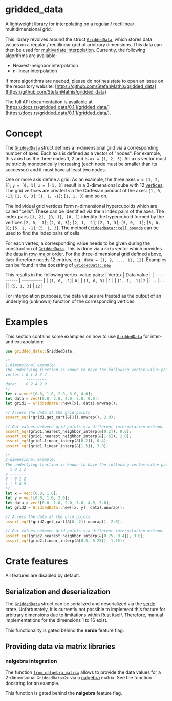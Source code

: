 gridded_data
============

A lightweight library for interpolating on a regular / rectilinear multidimensional grid.

[`GriddedData`]: https://docs.rs/gridded_data/0.1.1/gridded_data/struct.GriddedData.html

This library revolves around the struct [`GriddedData`], which stores data values on a regular /
rectilinear grid of arbitrary dimensions. This data can then be used for [multivariate interpolation](https://en.wikipedia.org/wiki/Multivariate_interpolation).
Currently, the following algorithms are available:
- Nearest-neighbor interpolation
- n-linear interpolation

If more algorithms are needed, please do not hesistate to open an issue on the repository
website: [https://github.com/StefanMathis/gridded_data](https://github.com/StefanMathis/gridded_data)

The full API documentation is available at [https://docs.rs/gridded_data/0.1.1/gridded_data/](https://docs.rs/gridded_data/0.1.1/gridded_data/).

# Concept

The [`GriddedData`] struct defines a n-dimensional grid via a corresponding number of axes. Each axis is defined as a vector of "nodes". For example, this axis
has the three nodes 1, 2 and 5: `ax = [1, 2, 5]`. An axis vector must be strictly monotonically increasing (each node must be smaller than its successor) and it must have at least two nodes.

One or more axis define a grid. As an example, the three axes `x = [1, 2, 5]`; `y = [0, 1]`; `z = [-1, 3]` result in a 3-dimensional cube with 12 [vertices](https://en.wikipedia.org/wiki/Vertex_(geometry)). The grid vertices are created via the Cartesian product of the axes:
`[1, 0, -1]`; `[1, 0, 3]`; `[1, 1, -1]`; `[1, 1, 3]` and so on.

The individual grid vertices form n-dimensional hypercuboids which are called "cells". These can be identified via the n index pairs of the axes.
The index pairs `[1, 2], [0, 1], [0, 1]` identify the hypercuboid formed by the vertices `[2, 0, -1]`; `[2, 0, 3]`; `[2, 1, -1]`; `[2, 1, 3]`; `[5, 0, -1]`; `[5, 0, 3]`; `[5, 1, -1]`; `[5, 1, 3]`. The method [`GriddedData::cell_bounds`](https://docs.rs/gridded_data/0.1.1/gridded_data/struct.GriddedData.html#method.cell_bounds) can be used to find the index pairs of cells.

For each vertex, a corresponding value needs to be given during the construction of [`GriddedData`]. This is done via a `data` vector which provides the data in [row-major order](https://en.wikipedia.org/wiki/Row-_and_column-major_order). For the three-dimensional grid defined above, `data` therefore needs 12 entries, e.g.: `data = [1, 2, ..., 11, 12]`. Examples can be found in the docstring of [`GriddedData::new`](https://docs.rs/gridded_data/0.1.1/gridded_data/struct.GriddedData.html#method.new)

This results in the following vertex–value pairs:
| Vertex      | Data value |
| ----------- | ---------- |
| `[1, 0, -1]`| `0`        |
| `[1, 0, 3]` | `1`        |
| `[1, 1, -1]`| `2`        |
| ...         | ...        |
| `[5, 1, 3]` | `12`       |

For interpolation purposes, the data values are treated as the output of an underlying (unknown) function of the corresponding vertices.

# Examples

This section contains some examples on how to use [`GriddedData`] for inter- and extrapolation:

```rust
use gridded_data::GriddedData;

/*
1-dimensional example:
The underlying function is known to have the following vertex–value pairs:
vertex : 0 1 2 3 4
         ---------
data:    0 2 4 2 0
*/
let x = vec![0.0, 1.0, 2.0, 3.0, 4.0];
let data = vec![0.0, 2.0, 4.0, 2.0, 0.0];
let grid1 = GriddedData::new([x], data).unwrap();

// Access the data at the grid points
assert_eq!(*grid1.get_cart(&[3]).unwrap(), 2.0);

// Get values between grid points via different interpolation methods
assert_eq!(grid1.nearest_neighbor_interp(&[0.2]), 0.0);
assert_eq!(grid1.nearest_neighbor_interp(&[1.5]), 2.0);
assert_eq!(grid1.linear_interp(&[0.2]), 0.4);
assert_eq!(grid1.linear_interp(&[1.5]), 3.0);

/*
2-dimensional example:
The underlying function is known to have the following vertex–value pairs:
  x 0 1 2
y -------
0 | 0 1 2
1 | 3 4 5
*/
let x = vec![0.0, 1.0];
let y = vec![0.0, 1.0, 2.0];
let data = vec![0.0, 1.0, 2.0, 3.0, 4.0, 5.0];
let grid2 = GriddedData::new([x, y], data).unwrap();

// Access the data at the grid points
assert_eq!(*grid2.get_cart(&[0, 2]).unwrap(), 2.0);

// Get values between grid points via different interpolation methods
assert_eq!(grid2.nearest_neighbor_interp(&[0.75, 0.4]), 3.0);
assert_eq!(grid2.linear_interp(&[0.5, 0.25]), 1.75);
```

# Crate features

All features are disabled by default.

## Serialization and deserialization

The [`GriddedData`] struct can be serialized and deserialized via the [serde](https://crates.io/crates/serde) crate.
Unfortunately, it is currently not possible to implement this feature for arbitrary dimensions
due to limitations within Rust itself. Therefore, manual implementations for the dimensions
1 to 16 exist.

This functionality is gated behind the **serde** feature flag.

## Providing data via matrix libraries

### nalgebra integration

The function [`from_nalgebra_matrix`]() allows to provide the data values
for a 2-dimensional `GriddedData<2>` via a [nalgebra](https://crates.io/crates/nalgebra) matrix.
See the function docstring for an example.

This function is gated behind the **nalgebra** feature flag.